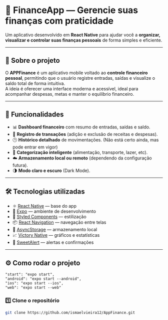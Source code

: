 # 💸 FinanceApp — Gerencie suas finanças com praticidade

Um aplicativo desenvolvido em **React Native** para ajudar você a **organizar, visualizar e controlar suas finanças pessoais** de forma simples e eficiente.

---

## 🚀 Sobre o projeto

O **APPFinance** é um aplicativo mobile voltado ao **controle financeiro pessoal**, permitindo que o usuário registre entradas, saídas e visualize o saldo total de forma intuitiva.  
A ideia é oferecer uma interface moderna e acessível, ideal para acompanhar despesas, metas e manter o equilíbrio financeiro.

---

## 🧩 Funcionalidades

- 📊 **Dashboard financeiro** com resumo de entradas, saídas e saldo.  
- 🧾 **Registro de transações** (adição e exclusão de receitas e despesas).  
- 🕒 **Histórico detalhado** de movimentações.  (Não está certo ainda, mas pode entrar em vigor)
- 🧠 **Categorização inteligente** (alimentação, transporte, lazer, etc).  
- ☁️ **Armazenamento local ou remoto** (dependendo da configuração futura).  
- 🌗 **Modo claro e escuro** (Dark Mode).  

---

## 🛠️ Tecnologias utilizadas

- ⚛️ [React Native](https://reactnative.dev/) — base do app  
- 🧱 [Expo](https://expo.dev/) — ambiente de desenvolvimento  
- 💅 [Styled Components](https://styled-components.com/) — estilização  
- 📦 [React Navigation](https://reactnavigation.org/) — navegação entre telas  
- 💾 [AsyncStorage](https://react-native-async-storage.github.io/async-storage/) — armazenamento local  
- 📈 [Victory Native](https://formidable.com/open-source/victory/docs/native) — gráficos e estatísticas  
- 🔔 [SweetAlert](https://sweetalert.js.org/) — alertas e confirmações

---

## ⚙️ Como rodar o projeto
    "start": "expo start",
    "android": "expo start --android",
    "ios": "expo start --ios",
    "web": "expo start --web"
    
### 1️⃣ Clone o repositório

```bash
git clone https://github.com/ismaelvieira12/AppFinance.git
